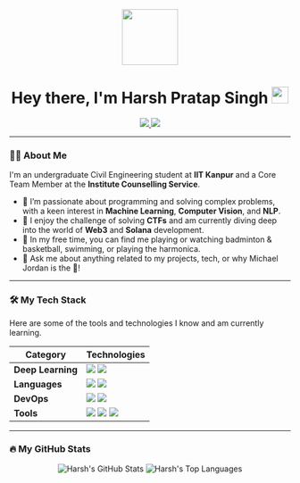 <div id="header" align="center">
  <img src="https://media.giphy.com/media/M9gbBd9nbDrOTu1Mqx/giphy.gif" width="100"/>
  <h1>
    Hey there, I'm Harsh Pratap Singh
    <img src="https://media.giphy.com/media/hvRJCLFzcasrR4ia7z/giphy.gif" width="30px"/>
  </h1>
</div>

<div align="center">
  <a href="YOUR_LINKEDIN_URL" target="_blank">
    <img src="https://img.shields.io/badge/LinkedIn-0077B5?style=for-the-badge&logo=linkedin&logoColor=white" />
  </a>
  <a href="YOUR_TWITTER_URL" target="_blank">
    <img src="https://img.shields.io/badge/Twitter-1DA1F2?style=for-the-badge&logo=twitter&logoColor=white" />
  </a>
</div>

---

### 👨‍💻 About Me

I'm an undergraduate Civil Engineering student at **IIT Kanpur** and a Core Team Member at the **Institute Counselling Service**.

- 🔭 I’m passionate about programming and solving complex problems, with a keen interest in **Machine Learning**, **Computer Vision**, and **NLP**.
- 🚩 I enjoy the challenge of solving **CTFs** and am currently diving deep into the world of **Web3** and **Solana** development.
- 🏸 In my free time, you can find me playing or watching badminton & basketball, swimming, or playing the harmonica.
- 💬 Ask me about anything related to my projects, tech, or why Michael Jordan is the 🐐!

---

### 🛠️ My Tech Stack

Here are some of the tools and technologies I know and am currently learning.

| Category          | Technologies                                                                                                                                                                                                                                                                              |
| ----------------- | ----------------------------------------------------------------------------------------------------------------------------------------------------------------------------------------------------------------------------------------------------------------------------------------- |
| **Deep Learning** | <a href="https://pytorch.org/" target="_blank"><img src="https://img.shields.io/badge/PyTorch-EE4C2C?style=for-the-badge&logo=pytorch&logoColor=white" /></a> <a href="https://opencv.org/" target="_blank"><img src="https://img.shields.io/badge/OpenCV-5C3EE8?style=for-the-badge&logo=opencv&logoColor=white" /></a> |
| **Languages** | <a href="https://golang.org/" target="_blank"><img src="https://img.shields.io/badge/Go-00ADD8?style=for-the-badge&logo=go&logoColor=white" /></a> <a href="https://www.rust-lang.org/" target="_blank"><img src="https://img.shields.io/badge/Rust-000000?style=for-the-badge&logo=rust&logoColor=white" /></a>     |
| **DevOps** | <a href="https://www.docker.com/" target="_blank"><img src="https://img.shields.io/badge/Docker-2496ED?style=for-the-badge&logo=docker&logoColor=white" /></a> <a href="https://kubernetes.io/" target="_blank"><img src="https://img.shields.io/badge/Kubernetes-326CE5?style=for-the-badge&logo=kubernetes&logoColor=white" /></a> |
| **Tools** | <a href="https://git-scm.com/" target="_blank"><img src="https://img.shields.io/badge/GIT-E44C30?style=for-the-badge&logo=git&logoColor=white" /></a> <a href="https://www.vim.org/" target="_blank"><img src="https://img.shields.io/badge/VIM-019733?style=for-the-badge&logo=vim&logoColor=white" /></a> <a href="https://n8n.io/" target="_blank"><img src="https://img.shields.io/badge/n8n-1A8272?style=for-the-badge&logo=n8n&logoColor=white" /></a>     |

---

### 🔥 My GitHub Stats

<p align="center">
  <img src="https://github-readme-stats.vercel.app/api?username=YOUR_GITHUB_USERNAME&show_icons=true&theme=radical" alt="Harsh's GitHub Stats" />
  <img src="https://github-readme-stats.vercel.app/api/top-langs/?username=YOUR_GITHUB_USERNAME&layout=compact&theme=radical" alt="Harsh's Top Languages" />
</p>
